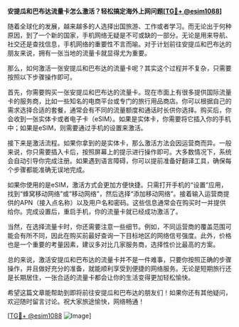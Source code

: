 **安提瓜和巴布达流量卡怎么激活？轻松搞定海外上网问题[[TG💪+ @esim1088](https://t.me/s/esim1088)]**

随着全球化的发展，越来越多的人选择出国旅游、工作或者学习。而无论出于何种原因，到了一个新的国家，手机网络无疑是不可或缺的一部分。无论是用来导航、社交还是查找信息，手机网络的重要性不言而喻。对于计划前往安提瓜和巴布达的朋友来说，拥有一张当地的流量卡就显得尤为重要。

那么，如何激活一张安提瓜和巴布达的流量卡呢？其实这个过程并不复杂，只需要按照以下步骤操作即可。

首先，你需要购买一张安提瓜和巴布达的流量卡。现在市面上有很多提供国际流量卡的服务商，比如一些知名的电商平台或专门的旅行用品商店。你可以根据自己的需求选择合适的套餐，通常会有不同的流量额度和通话时长供你选择。购买后，你会收到一张实体卡或者电子卡（eSIM）。如果是实体卡，你需要将它插入你的手机中；如果是eSIM，则需要通过手机的设置来激活。

接下来是激活流程。如果你拿到的是实体卡，那么激活方法会因运营商而异。一般来说，你只需要插入卡后，按照屏幕上的提示进行操作即可。大多数情况下，系统会自动引导你完成注册。如果遇到语言障碍，你可以提前准备好翻译工具，确保每个步骤都能准确无误地完成。

如果你使用的是eSIM，激活方式会更加方便快捷。只需打开手机的“设置”应用，找到“蜂窝移动网络”或“移动网络”，然后选择“添加移动网络”。接着输入运营商提供的APN（接入点名称）以及用户名和密码。这些信息通常会在购买时一并提供给你。完成设置后，重启手机，你的流量卡就已经成功激活了。

当然，在选择流量卡时，你还需要注意一些细节。例如，不同运营商的覆盖范围可能会有所不同，因此在购买前最好查询一下目标地区的网络信号强度。此外，价格也是一个重要的考量因素，建议多对比几家服务商，选择性价比最高的方案。

总的来说，激活安提瓜和巴布达的流量卡并不是一件难事，只要你按照正确的步骤操作，并且做好充分的准备，就能顺利享受到便捷的网络服务。无论是短期旅行还是长期居住，一张合适的流量卡都会让你的生活变得更加轻松愉快。

希望这篇文章能帮助到即将前往安提瓜和巴布达的朋友们！如果你还有其他疑问，欢迎随时留言讨论。祝大家旅途愉快，网络畅通！

[[TG💪+ @esim1088](https://t.me/s/esim1088) ![Image](https://i.postimg.cc/4NQfJmqS/Snipaste-2025-05-13-00-14-12.png)]